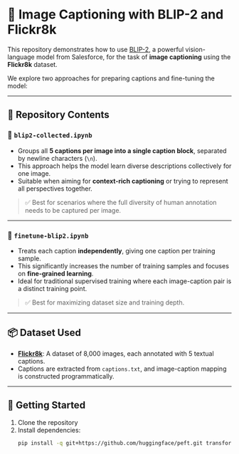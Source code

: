 # 🧠 Image Captioning with BLIP-2 and Flickr8k

This repository demonstrates how to use [BLIP-2](https://huggingface.co/Salesforce/blip2-opt-2.7b), a powerful vision-language model from Salesforce, for the task of **image captioning** using the **Flickr8k** dataset.

We explore two approaches for preparing captions and fine-tuning the model:

---

## 📂 Repository Contents

### 📘 `blip2-collected.ipynb`

- Groups all **5 captions per image into a single caption block**, separated by newline characters (`\n`).
- This approach helps the model learn diverse descriptions collectively for one image.
- Suitable when aiming for **context-rich captioning** or trying to represent all perspectives together.

> ✅ Best for scenarios where the full diversity of human annotation needs to be captured per image.

---

### 📘 `finetune-blip2.ipynb`

- Treats each caption **independently**, giving one caption per training sample.
- This significantly increases the number of training samples and focuses on **fine-grained learning**.
- Ideal for traditional supervised training where each image-caption pair is a distinct training point.

> ✅ Best for maximizing dataset size and training depth.

---

## 📦 Dataset Used

- **[Flickr8k](https://www.kaggle.com/datasets/adityajn105/flickr8k)**: A dataset of 8,000 images, each annotated with 5 textual captions.
- Captions are extracted from `captions.txt`, and image-caption mapping is constructed programmatically.

---

## 🚀 Getting Started

1. Clone the repository
2. Install dependencies:
   ```bash
   pip install -q git+https://github.com/huggingface/peft.git transformers datasets bitsandbytes
   ```
